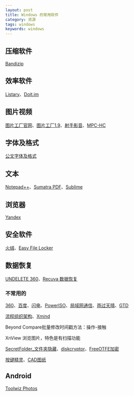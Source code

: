```yaml
---
layout: post
title: Windows 的常用软件
category: 资源
tags: windows
keywords: windows
---
```


## 压缩软件

[Bandizip](https://www.bandisoft.com/bandizip/cn/)

## 效率软件

[Listary](http://www.listary.com/)、[Doit.im](http://doitim.com/cn/)

## 图片视频

[图片工厂官网](www.pcfreetime.com/picosmos/)、[图片工厂1.9](http://pan.baidu.com/s/1boHV8FP)、[射手影音](https://www.splayer.org)、[MPC-HC](https://mpc-hc.org/)

## 字体及格式

[公文字体及格式](http://pan.baidu.com/s/1c23WCrI)

## 文本

[Notepad++](http://notepad-plus-plus.org)、[Sumatra PDF](https://www.sumatrapdfreader.org/free-pdf-reader.html)、[Sublime](https://www.sublimetext.com/)

## 浏览器

[Yandex](https://browser.yandex.com/desktop/main/)

## 安全软件

[火绒](http://www.huorong.cn)、[Easy File Locker](http://www.xoslab.com/efl.html)

## 数据恢复

[UNDELETE 360](http://www.undelete360.com)、[Recuva 数据恢复](http://www.piriform.com/RECUVA)

### 不常用的

[360](http://baoku.360.cn)、[百度](http://rj.baidu.com/)、[闪电](http://www.sd173.com)、[PowerISO](http://www.poweriso.com)、[局域网通信](http://www.51nwt.com/)、[雨过天晴](http://www.ygtq.net)、[GTD](http://doitim.com/cn/)

[流程组织架构](https://www.processon.com)、[Xmind](https://www.xmind.cn/zen/)

Beyond Compare批量修改时间戳方法：操作-接触

XnView 浏览图片，特色是有扫描功能

[SecretFolder_文件夹隐藏](http://ohsoft.net/eng/sfolder/download.php)、[diskcryptor](https://diskcryptor.net)、[FreeOTFE加密](https://sourceforge.net/projects/freeotfe.mirror/)

[按键精灵](http://www.anjian.com/)、[CAD图纸](http://pan.baidu.com/s/1o89cBSu)

## Android

[Toolwiz Photos](http://www.toolwiz.com/lead/toolwiz_photos/)
